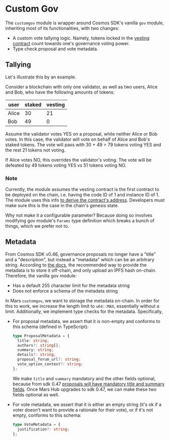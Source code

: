 # Custom Gov

The `customgov` module is wrapper around Cosmos SDK's vanilla `gov` module, inheriting most of its functionalities, with two changes:

- A custom vote tallying logic. Namely, tokens locked in the [vesting contract](https://github.com/mars-protocol/hub/v2-periphery/tree/main/contracts/vesting) count towards one's governance voting power.
- Type check proposal and vote metadata.

## Tallying

Let's illustrate this by an example.

Consider a blockchain with only one validator, as well as two users, Alice and Bob, who have the following amounts of tokens:

| user  | staked | vesting |
| ----- | ------ | ------- |
| Alice | 30     | 21      |
| Bob   | 49     | 0       |

Assume the validator votes YES on a proposal, while neither Alice or Bob votes. In this case, the validator will vote on behalf of Alice and Bob's staked tokens. The vote will pass with 30 + 49 = 79 tokens voting YES and the rest 21 tokens not voting.

If Alice votes NO, this overrides the validator's voting. The vote will be defeated by 49 tokens voting YES vs 51 tokens voting NO.

### Note

Currently, the module assumes the vesting contract is the first contract to be deployed on the chain, i.e. having the code ID of 1 and instance ID of 1. The module uses this info [to derive the contract's address](https://github.com/mars-protocol/hub/v2/blob/2d233fe074b008c49cf26362e1446d888fc81ca0/custom/gov/keeper/tally.go#L12-L15). Developers must make sure this is the case in the chain's genesis state.

Why not make it a configurable parameter? Because doing so involves modifying gov module's `Params` type definition which breaks a bunch of things, which we prefer not to.

## Metadata

From Cosmos SDK v0.46, governance proposals no longer have a "title" and a "description", but instead a "metadata" which can be an arbitrary string. According to [the docs](https://docs.cosmos.network/main/modules/gov#proposal-3), the recommended way to provide the metadata is to store it off-chain, and only upload an IPFS hash on-chain. Therefore, the vanilla gov module:

- Has a default 255 character limit for the metadata string
- Does not enforce a schema of the metadata string

In Mars `customgov`, we want to storage the metadata on-chain. In order for this to work, we increase the length limit to `u64::MAX`, essentially without a limit. Additionally, we implement type checks for the metadata. Specifically,

- For proposal metadata, we assert that it is non-empty and conforms to this schema (defined in TypeScript):

  ```typescript
  type ProposalMetadata = {
    title: string;
    authors?: string[];
    summary: string;
    details?: string;
    proposal_forum_url?: string;
    vote_option_context?: string;
  };
  ```

  We make `title` and `summary` mandatory and the other fields optional, because from sdk 0.47 [proposals will have mandatory title and summary fields](https://github.com/cosmos/cosmos-sdk/blob/v0.47.0-rc1/proto/cosmos/gov/v1/gov.proto#L85-L93). Once Mars Hub upgrades to sdk 0.47, we can make these two fields optional as well.

- For vote metadata, we assert that it is either an empty string (it's ok if a voter doesn't want to provide a rationale for their vote), or if it's not empty, conforms to this schema:

  ```typescript
  type VoteMetadata = {
    justification?: string;
  };
  ```
